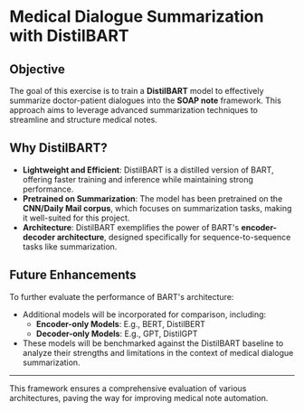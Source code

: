 # Medical Dialogue Summarization with DistilBART

## Objective
The goal of this exercise is to train a **DistilBART** model to effectively summarize doctor-patient dialogues into the **SOAP note** framework. This approach aims to leverage advanced summarization techniques to streamline and structure medical notes.

## Why DistilBART?
- **Lightweight and Efficient**: DistilBART is a distilled version of BART, offering faster training and inference while maintaining strong performance.
- **Pretrained on Summarization**: The model has been pretrained on the **CNN/Daily Mail corpus**, which focuses on summarization tasks, making it well-suited for this project.
- **Architecture**: DistilBART exemplifies the power of BART's **encoder-decoder architecture**, designed specifically for sequence-to-sequence tasks like summarization.

## Future Enhancements
To further evaluate the performance of BART's architecture:
- Additional models will be incorporated for comparison, including:
  - **Encoder-only Models**: E.g., BERT, DistilBERT
  - **Decoder-only Models**: E.g., GPT, DistilGPT
- These models will be benchmarked against the DistilBART baseline to analyze their strengths and limitations in the context of medical dialogue summarization.

---

This framework ensures a comprehensive evaluation of various architectures, paving the way for improving medical note automation.
